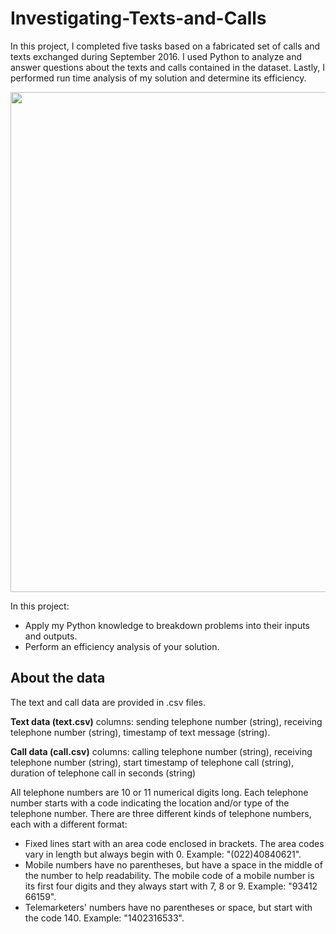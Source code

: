 # Investigating-Texts-and-Calls

In this project, I completed five tasks based on a fabricated set of calls and texts exchanged during September 2016. I used Python to analyze and answer questions about the texts and calls contained in the dataset. Lastly, I performed run time analysis of my solution and determine its efficiency.

<img src="https://www.mycustomer.com/sites/default/files/istock_vasjakoman_telephone.jpg" width="800px" height="auto">

In this project:

- Apply my Python knowledge to breakdown problems into their inputs and outputs.
- Perform an efficiency analysis of your solution.

## About the data
The text and call data are provided in .csv files.

**Text data (text.csv)** columns: sending telephone number (string), receiving telephone number (string), timestamp of text message (string).

**Call data (call.csv)** columns: calling telephone number (string), receiving telephone number (string), start timestamp of telephone call (string), duration of telephone call in seconds (string)

All telephone numbers are 10 or 11 numerical digits long. Each telephone number starts with a code indicating the location and/or type of the telephone number. There are three different kinds of telephone numbers, each with a different format:

* Fixed lines start with an area code enclosed in brackets. The area codes vary in length but always begin with 0. Example: "(022)40840621".
* Mobile numbers have no parentheses, but have a space in the middle of the number to help readability. The mobile code of a mobile number is its first four digits and they always start with 7, 8 or 9. Example: "93412 66159".
* Telemarketers' numbers have no parentheses or space, but start with the code 140. Example: "1402316533".
